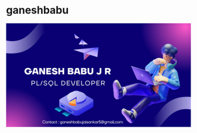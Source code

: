 # ganeshbabu

![Ganesh Portfolio](https://github.com/ganeshbabujr/ganeshbabu/blob/main/public/Ganesh%20_Portfolio.jpg?raw=true)
